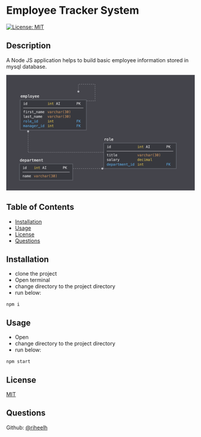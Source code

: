 
# Employee Tracker System

[![License: MIT](https://img.shields.io/badge/License-MIT-yellow.svg)](https://opensource.org/licenses/MIT)


## Description  
A Node JS application helps to build basic employee information stored in mysql database.

![Database Schema](Assets/schema.png)

## Table of Contents

- [Installation](#Installation)<br>
- [Usage](#Usage)<br>
- [License](#License)<br>
- [Questions](#Questions)


## Installation 
- clone the project
- Open terminal
- change directory to the project directory
- run below: <br>
```
npm i
```

## Usage 
- Open
- change directory to the project directory
- run below: <br>
```
npm start
```

## License

[MIT](https://opensource.org/licenses/MIT)

## Questions
Github: [@riheelh](https:/www.github.com/riheelh) <br>